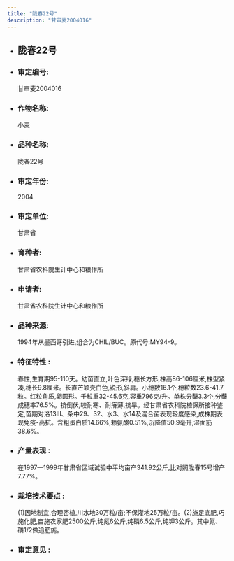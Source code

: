 ```yaml
---
title: "陇春22号"
description: "甘审麦2004016"
---
```

* ## 陇春22号
* ###  审定编号:  
   甘审麦2004016

*  ### 作物名称:  
   小麦

*   ###  品种名称: 
    陇春22号

*   ### 审定年份: 
    2004

*   ### 审定单位:  
    甘肃省

*   ### 育种者:  
    甘肃省农科院生计中心和粮作所

*   ### 申请者:  
    甘肃省农科院生计中心和粮作所

*   ### 品种来源:  
    1994年从墨西哥引进,组合为CHIL/BUC。原代号:MY94-9。

*   ### 特征特性 : 
    春性,生育期95-110天。幼苗直立,叶色深绿,穗长方形,株高86-106厘米,株型紧凑,穗长9.8厘米。长直芒颖壳白色,锐形,斜肩。小穗数16.1个,穗粒数23.6-41.7粒。红粒角质,卵圆形。千粒重32-45.6克,容重796克/升。单株分蘖3.3个,分蘖成穗率76.5%。抗倒伏,较耐寒、耐瘠薄,抗旱。经甘肃省农科院植保所接种鉴定,苗期对洛13Ⅲ、条中29、32、水3、水14及混合菌表现轻度感染,成株期表现免疫-高抗。含粗蛋白质14.66%,赖氨酸0.51%,沉降值50.9毫升,湿面筋38.6%。

*   ### 产量表现 : 
    在1997—1999年甘肃省区域试验中平均亩产341.92公斤,比对照陇春15号增产7.77%。

*   ### 栽培技术要点 : 
    (1)因地制宜,合理密植,川水地30万粒/亩;不保灌地25万粒/亩。(2)施足底肥,巧施化肥,亩施农家肥2500公斤,纯氮6公斤,纯磷6.5公斤,纯钾3公斤。其中氮、磷1/2做追肥施。

*   ### 审定意见 : 
    
